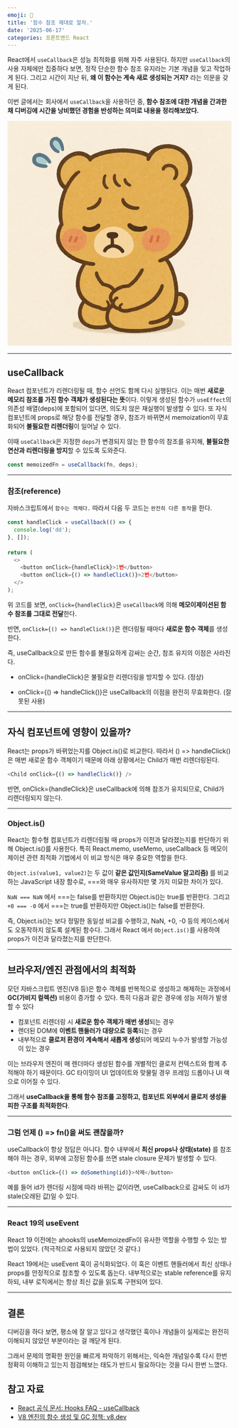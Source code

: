 ```yaml
---
emoji: 🥊
title: '함수 참조 제대로 알자.'
date: '2025-06-17'
categories: 프론트엔드 React
---
```


React에서 `useCallback`은 성능 최적화를 위해 자주 사용된다. 하지만 `useCallback`의 사용 자체에만 집중하다 보면, 정작 단순한 함수 참조 유지라는 기본 개념을 잊고 작업하게 된다. 그리고 시간이 지난 뒤, **왜 이 함수는 계속 새로 생성되는 거지?** 라는 의문을 갖게 된다.

이번 글에서는 회사에서 `useCallback`을 사용하던 중, **함수 참조에 대한 개념을 간과한 채 디버깅에 시간을 낭비했던 경험을 반성하는 의미로 내용을 정리해보았다.**

![1.png](1.png)

---


## useCallback

React 컴포넌트가 리렌더링될 때, 함수 선언도 함께 다시 실행된다. 이는 매번 **새로운 메모리 참조를 가진 함수 객체가 생성된다는 뜻**이다. 이렇게 생성된 함수가 `useEffect`의 의존성 배열(deps)에 포함되어 있다면, 의도치 않은 재실행이 발생할 수 있다. 또 자식 컴포넌트에 props로 해당 함수를 전달할 경우, 참조가 바뀌면서 memoization이 무효화되어 **불필요한 리렌더링**이 일어날 수 있다.

이때 `useCallback`은 지정한 `deps`가 변경되지 않는 한 함수의 참조를 유지해, **불필요한 연산과 리렌더링을 방지**할 수 있도록 도와준다.

```ts
const memoizedFn = useCallback(fn, deps);
```

---

### 참조(reference)

자바스크립트에서 `함수는 객체다.` 따라서 다음 두 코드는 `완전히 다른 동작`을 한다.

```ts
const handleClick = useCallback(() => {
  console.log('dd');
}, []);

return (
  <>
    <button onClick={handleClick}>1번</button>
    <button onClick={() => handleClick()}>2번</button>
  </>
);
```

위 코드를 보면, `onClick={handleClick}`은 `useCallback`에 의해 **메모이제이션된 함수 참조를 그대로 전달**한다. 

반면, `onClick={() => handleClick()}`은 렌더링될 때마다 **새로운 함수 객체**를 생성한다. 

즉, useCallback으로 만든 함수를 불필요하게 감싸는 순간, 참조 유지의 이점은 사라진다.

- onClick={handleClick}은 불필요한 리렌더링을 방지할 수 있다. (정상)

- onClick={() => handleClick()}은 useCallback의 이점을 완전히 무효화한다. (잘못된 사용)

---


## 자식 컴포넌트에 영향이 있을까?

React는 props가 바뀌었는지를 Object.is()로 비교한다. 따라서 () => handleClick()은 매번 새로운 함수 객체이기 때문에 아래 상황에서는 Child가 매번 리렌더링된다.

```ts
<Child onClick={() => handleClick()} />
```

반면, onClick={handleClick}은 useCallback에 의해 참조가 유지되므로, Child가 리렌더링되지 않는다.

---

### Object.is()

React는 함수형 컴포넌트가 리렌더링될 때 props가 이전과 달라졌는지를 판단하기 위해 Object.is()를 사용한다. 특히 React.memo, useMemo, useCallback 등 메모이제이션 관련 최적화 기법에서 이 비교 방식은 매우 중요한 역할을 한다.

`Object.is(value1, value2)`는 두 값이 **같은 값인지(SameValue 알고리즘)** 를 비교하는 JavaScript 내장 함수로, ===와 매우 유사하지만 몇 가지 미묘한 차이가 있다.

`NaN === NaN` 에서 ===는 false를 반환하지만 Object.is()는 true를 반환한다. 그리고 `+0 === -0` 에서 ===는 true를 반환하지만 Object.is()는 false를 반환한다.

즉, Object.is()는 보다 정밀한 동일성 비교를 수행하고,  NaN, +0, -0 등의 케이스에서도 오동작하지 않도록 설계된 함수다. 그래서 React 에서 `Object.is()`를 사용하여 props가 이전과 달라졌는지를 판단한다.


--- 

## 브라우저/엔진 관점에서의 최적화

모던 자바스크립트 엔진(V8 등)은 함수 객체를 반복적으로 생성하고 해제하는 과정에서 **GC(가비지 컬렉션)** 비용이 증가할 수 있다. 특히 다음과 같은 경우에 성능 저하가 발생할 수 있다

- 컴포넌트 리렌더링 시 **새로운 함수 객체가 매번 생성**되는 경우
- 렌더된 DOM에 **이벤트 핸들러가 대량으로 등록**되는 경우
- 내부적으로 **클로저 환경이 계속해서 새롭게 생성**되어 메모리 누수가 발생할 가능성이 있는 경우

이는 브라우저 엔진이 매 렌더마다 생성된 함수를 개별적인 클로저 컨텍스트와 함께 추적해야 하기 때문이다. GC 타이밍이 UI 업데이트와 맞물릴 경우 프레임 드롭이나 UI 랙으로 이어질 수 있다.

그래서 **useCallback을 통해 함수 참조를 고정하고, 컴포넌트 외부에서 클로저 생성을 피한 구조를 최적화한다**.

---

### 그럼 언제 () => fn()을 써도 괜찮을까?

useCallback이 항상 정답은 아니다. 함수 내부에서 **최신 props나 상태(state)** 를 참조해야 하는 경우, 외부에 고정된 함수를 쓰면 stale closure 문제가 발생할 수 있다.

```ts
<button onClick={() => doSomething(id)}>삭제</button>
```

예를 들어 id가 렌더링 시점에 따라 바뀌는 값이라면, useCallback으로 감싸도 이 id가 stale(오래된 값)일 수 있다.

---

### React 19의 useEvent

React 19 이전에는 ahooks의 useMemoizedFn이 유사한 역할을 수행할 수 있는 방법이 있었다. (적극적으로 사용되지 않았던 것 같다.)

React 19에서는 useEvent 훅이 공식화되었다. 이 훅은 이벤트 핸들러에서 최신 상태나 props를 안정적으로 참조할 수 있도록 돕는다. 내부적으로는 stable reference를 유지하되, 내부 로직에서는 항상 최신 값을 읽도록 구현되어 있다.

---

## 결론

디버깅을 하다 보면, 평소에 잘 알고 있다고 생각했던 훅이나 개념들이 실제로는 완전히 이해되지 않았던 부분이라는 걸 깨닫게 된다.

그래서 문제의 명확한 원인을 빠르게 파악하기 위해서는, 익숙한 개념일수록 다시 한번 정확히 이해하고 있는지 점검해보는 태도가 반드시 필요하다는 것을 다시 한번 느꼈다.

## 참고 자료
- [React 공식 문서: Hooks FAQ - useCallback](https://arc.net/l/quote/bwcierlc)
- [V8 엔진의 함수 생성 및 GC 정책: v8.dev](https://v8.dev/blog/)


```toc

```